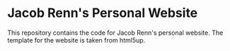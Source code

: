 # Jacob Renn's Personal Website

This repository contains the code for Jacob Renn's personal website. The template for the website is taken from html5up.